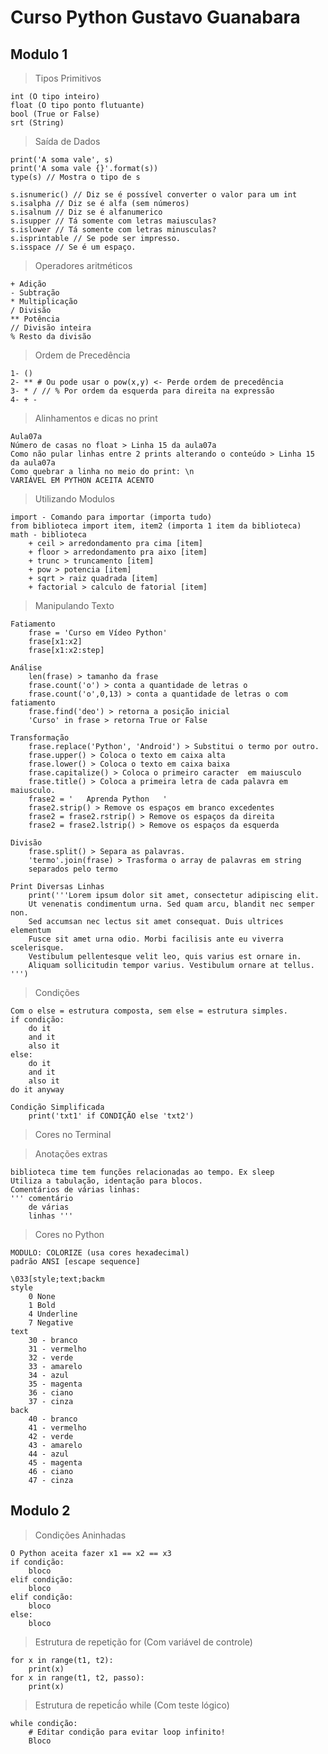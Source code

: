 # Curso Python Gustavo Guanabara 

## Modulo 1

> Tipos Primitivos

    int (O tipo inteiro)
    float (O tipo ponto flutuante)
    bool (True or False)
    srt (String)

> Saída de Dados

    print('A soma vale', s)
    print('A soma vale {}'.format(s))
    type(s) // Mostra o tipo de s

    s.isnumeric() // Diz se é possível converter o valor para um int
    s.isalpha // Diz se é alfa (sem números)
    s.isalnum // Diz se é alfanumerico
    s.isupper // Tá somente com letras maiusculas?
    s.islower // Tá somente com letras minusculas?
    s.isprintable // Se pode ser impresso.
    s.isspace // Se é um espaço.

> Operadores aritméticos

    + Adição
    - Subtração
    * Multiplicação
    / Divisão
    ** Potência
    // Divisão inteira
    % Resto da divisão

> Ordem de Precedência

    1- ()
    2- ** # Ou pode usar o pow(x,y) <- Perde ordem de precedência
    3- * / // % Por ordem da esquerda para direita na expressão
    4- + -

> Alinhamentos e dicas no print

    Aula07a
    Número de casas no float > Linha 15 da aula07a
    Como não pular linhas entre 2 prints alterando o conteúdo > Linha 15 da aula07a
    Como quebrar a linha no meio do print: \n
    VARIÁVEL EM PYTHON ACEITA ACENTO
    
> Utilizando Modulos

    import - Comando para importar (importa tudo)
    from biblioteca import item, item2 (importa 1 item da biblioteca)
    math - biblioteca
        + ceil > arredondamento pra cima [item]
        + floor > arredondamento pra aixo [item]
        + trunc > truncamento [item]
        + pow > potencia [item]
        + sqrt > raiz quadrada [item]
        + factorial > calculo de fatorial [item]
        
> Manipulando Texto

    Fatiamento
        frase = 'Curso em Vídeo Python'
        frase[x1:x2]
        frase[x1:x2:step]
    
    Análise
        len(frase) > tamanho da frase
        frase.count('o') > conta a quantidade de letras o
        frase.count('o',0,13) > conta a quantidade de letras o com fatiamento
        frase.find('deo') > retorna a posição inicial
        'Curso' in frase > retorna True or False
        
    Transformação
        frase.replace('Python', 'Android') > Substitui o termo por outro.
        frase.upper() > Coloca o texto em caixa alta
        frase.lower() > Coloca o texto em caixa baixa
        frase.capitalize() > Coloca o primeiro caracter  em maiusculo
        frase.title() > Coloca a primeira letra de cada palavra em maiusculo.
        frase2 = '   Aprenda Python   '
        frase2.strip() > Remove os espaços em branco excedentes
        frase2 = frase2.rstrip() > Remove os espaços da direita
        frase2 = frase2.lstrip() > Remove os espaços da esquerda

    Divisão
        frase.split() > Separa as palavras.
        'termo'.join(frase) > Trasforma o array de palavras em string 
        separados pelo termo

    Print Diversas Linhas
        print('''Lorem ipsum dolor sit amet, consectetur adipiscing elit. 
        Ut venenatis condimentum urna. Sed quam arcu, blandit nec semper non. 
        Sed accumsan nec lectus sit amet consequat. Duis ultrices elementum 
        Fusce sit amet urna odio. Morbi facilisis ante eu viverra scelerisque. 
        Vestibulum pellentesque velit leo, quis varius est ornare in. 
        Aliquam sollicitudin tempor varius. Vestibulum ornare at tellus. ''')

> Condições

    Com o else = estrutura composta, sem else = estrutura simples.
    if condição:
        do it
        and it
        also it
    else:
        do it
        and it
        also it
    do it anyway

    Condição Simplificada
        print('txt1' if CONDIÇÃO else 'txt2')

> Cores no Terminal

    

> Anotações extras

    biblioteca time tem funções relacionadas ao tempo. Ex sleep
    Utiliza a tabulação, identação para blocos.
    Comentários de várias linhas:
    ''' comentário
        de várias
        linhas '''

> Cores no Python

    MODULO: COLORIZE (usa cores hexadecimal)
    padrão ANSI [escape sequence]

    \033[style;text;backm
    style
        0 None
        1 Bold
        4 Underline
        7 Negative
    text
        30 - branco
        31 - vermelho
        32 - verde
        33 - amarelo
        34 - azul
        35 - magenta
        36 - ciano
        37 - cinza
    back
        40 - branco
        41 - vermelho
        42 - verde
        43 - amarelo
        44 - azul
        45 - magenta
        46 - ciano
        47 - cinza 

## Modulo 2

>   Condições Aninhadas

    O Python aceita fazer x1 == x2 == x3
    if condição:
        bloco
    elif condição:
        bloco
    elif condição:
        bloco
    else:
        bloco

> Estrutura de repetição for (Com variável de controle)

    for x in range(t1, t2):
        print(x)
    for x in range(t1, t2, passo):
        print(x)

> Estrutura de repeticã́o while (Com teste lógico)

    while condição:
        # Editar condição para evitar loop infinito!
        Bloco